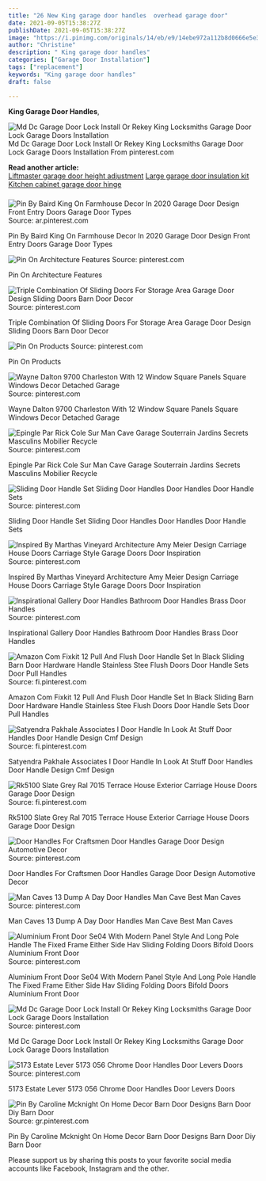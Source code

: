 ```yaml
---
title: "26 New King garage door handles  overhead garage door"
date: 2021-09-05T15:38:27Z
publishDate: 2021-09-05T15:38:27Z
image: "https://i.pinimg.com/originals/14/eb/e9/14ebe972a112b8d0666e5e39345f2a8a.jpg"
author: "Christine"
description: " King garage door handles"
categories: ["Garage Door Installation"]
tags: ["replacement"]
keywords: "King garage door handles"
draft: false

---
```

<!-- Head tag Code -->
**King Garage Door Handles**, 

![Md Dc Garage Door Lock Install Or Rekey King Locksmiths Garage Door Lock Garage Doors Installation](https://i.pinimg.com/originals/2a/dd/b1/2addb1d33e250c5df11322d31fc07c4b.jpg "Md Dc Garage Door Lock Install Or Rekey King Locksmiths Garage Door Lock Garage Doors Installation")
Md Dc Garage Door Lock Install Or Rekey King Locksmiths Garage Door Lock Garage Doors Installation From pinterest.com

**Read another article:**  
[Liftmaster garage door height adjustment](/liftmaster-garage-door-height-adjustment/)
[Large garage door insulation kit](/large-garage-door-insulation-kit/)
[Kitchen cabinet garage door hinge](/kitchen-cabinet-garage-door-hinge/)




### 

 


![Pin By Baird King On Farmhouse Decor In 2020 Garage Door Design Front Entry Doors Garage Door Types](https://i.pinimg.com/originals/36/df/65/36df650c611e691e9e420236ee9e7670.jpg "Pin By Baird King On Farmhouse Decor In 2020 Garage Door Design Front Entry Doors Garage Door Types")
Source: ar.pinterest.com

Pin By Baird King On Farmhouse Decor In 2020 Garage Door Design Front Entry Doors Garage Door Types  

![Pin On Architecture Features](https://i.pinimg.com/originals/96/6d/8e/966d8ebeff160c2622ce8d73b7aa5bde.jpg "Pin On Architecture Features")
Source: pinterest.com

Pin On Architecture Features  

![Triple Combination Of Sliding Doors For Storage Area Garage Door Design Sliding Doors Barn Door Decor](https://i.pinimg.com/originals/7a/6e/6d/7a6e6d0ef1d9f8b24236801725c484d1.jpg "Triple Combination Of Sliding Doors For Storage Area Garage Door Design Sliding Doors Barn Door Decor")
Source: pinterest.com

Triple Combination Of Sliding Doors For Storage Area Garage Door Design Sliding Doors Barn Door Decor  

![Pin On Products](https://i.pinimg.com/originals/64/35/af/6435af0f5ca76001716f8b0b7dc89601.jpg "Pin On Products")
Source: pinterest.com

Pin On Products  

![Wayne Dalton 9700 Charleston With 12 Window Square Panels Square Windows Decor Detached Garage](https://i.pinimg.com/originals/ce/e9/08/cee908ee12420f45f610464b4ce4b9af.jpg "Wayne Dalton 9700 Charleston With 12 Window Square Panels Square Windows Decor Detached Garage")
Source: pinterest.com

Wayne Dalton 9700 Charleston With 12 Window Square Panels Square Windows Decor Detached Garage  

![Epingle Par Rick Cole Sur Man Cave Garage Souterrain Jardins Secrets Masculins Mobilier Recycle](https://i.pinimg.com/originals/f1/31/c1/f131c1abbdd33bf5e837908bd022f00b.jpg "Epingle Par Rick Cole Sur Man Cave Garage Souterrain Jardins Secrets Masculins Mobilier Recycle")
Source: pinterest.com

Epingle Par Rick Cole Sur Man Cave Garage Souterrain Jardins Secrets Masculins Mobilier Recycle  

![Sliding Door Handle Set Sliding Door Handles Door Handles Door Handle Sets](https://i.pinimg.com/originals/6b/b2/65/6bb2650ae67138488be1bf62b733037d.jpg "Sliding Door Handle Set Sliding Door Handles Door Handles Door Handle Sets")
Source: pinterest.com

Sliding Door Handle Set Sliding Door Handles Door Handles Door Handle Sets  

![Inspired By Marthas Vineyard Architecture Amy Meier Design Carriage House Doors Carriage Style Garage Doors Door Inspiration](https://i.pinimg.com/736x/81/df/e3/81dfe349d0b27d262b9b7fff814f350e--carriage-style-garage-doors-carriage-doors.jpg "Inspired By Marthas Vineyard Architecture Amy Meier Design Carriage House Doors Carriage Style Garage Doors Door Inspiration")
Source: pinterest.com

Inspired By Marthas Vineyard Architecture Amy Meier Design Carriage House Doors Carriage Style Garage Doors Door Inspiration  

![Inspirational Gallery Door Handles Bathroom Door Handles Brass Door Handles](https://i.pinimg.com/originals/59/be/33/59be336d6ad49477caa6c94d5d019c8e.jpg "Inspirational Gallery Door Handles Bathroom Door Handles Brass Door Handles")
Source: pinterest.com

Inspirational Gallery Door Handles Bathroom Door Handles Brass Door Handles  

![Amazon Com Fixkit 12 Pull And Flush Door Handle Set In Black Sliding Barn Door Hardware Handle Stainless Stee Flush Doors Door Handle Sets Door Pull Handles](https://i.pinimg.com/originals/f1/95/3d/f1953de7d873931d06c68e3517ef2d7a.png "Amazon Com Fixkit 12 Pull And Flush Door Handle Set In Black Sliding Barn Door Hardware Handle Stainless Stee Flush Doors Door Handle Sets Door Pull Handles")
Source: fi.pinterest.com

Amazon Com Fixkit 12 Pull And Flush Door Handle Set In Black Sliding Barn Door Hardware Handle Stainless Stee Flush Doors Door Handle Sets Door Pull Handles  

![Satyendra Pakhale Associates I Door Handle In Look At Stuff Door Handles Door Handle Design Cmf Design](https://i.pinimg.com/originals/d2/d6/9b/d2d69b9b5e59c9b47cf80d78fed60b16.jpg "Satyendra Pakhale Associates I Door Handle In Look At Stuff Door Handles Door Handle Design Cmf Design")
Source: fi.pinterest.com

Satyendra Pakhale Associates I Door Handle In Look At Stuff Door Handles Door Handle Design Cmf Design  

![Rk5100 Slate Grey Ral 7015 Terrace House Exterior Carriage House Doors Garage Door Design](https://i.pinimg.com/originals/05/22/23/0522231e67171ade733d825f3deb7630.jpg "Rk5100 Slate Grey Ral 7015 Terrace House Exterior Carriage House Doors Garage Door Design")
Source: fi.pinterest.com

Rk5100 Slate Grey Ral 7015 Terrace House Exterior Carriage House Doors Garage Door Design  

![Door Handles For Craftsmen Door Handles Garage Door Design Automotive Decor](https://i.pinimg.com/originals/c7/e3/ef/c7e3ef35c551c0dea4983db76d779248.jpg "Door Handles For Craftsmen Door Handles Garage Door Design Automotive Decor")
Source: pinterest.com

Door Handles For Craftsmen Door Handles Garage Door Design Automotive Decor  

![Man Caves 13 Dump A Day Door Handles Man Cave Best Man Caves](https://i.pinimg.com/originals/cd/e0/60/cde0608b4df49e360ceb229febbb10e2.jpg "Man Caves 13 Dump A Day Door Handles Man Cave Best Man Caves")
Source: pinterest.com

Man Caves 13 Dump A Day Door Handles Man Cave Best Man Caves  

![Aluminium Front Door Se04 With Modern Panel Style And Long Pole Handle The Fixed Frame Either Side Hav Sliding Folding Doors Bifold Doors Aluminium Front Door](https://i.pinimg.com/736x/69/b1/f8/69b1f801ecba683d2612aeb76d8ec0ef.jpg "Aluminium Front Door Se04 With Modern Panel Style And Long Pole Handle The Fixed Frame Either Side Hav Sliding Folding Doors Bifold Doors Aluminium Front Door")
Source: pinterest.com

Aluminium Front Door Se04 With Modern Panel Style And Long Pole Handle The Fixed Frame Either Side Hav Sliding Folding Doors Bifold Doors Aluminium Front Door  

![Md Dc Garage Door Lock Install Or Rekey King Locksmiths Garage Door Lock Garage Doors Installation](https://i.pinimg.com/originals/2a/dd/b1/2addb1d33e250c5df11322d31fc07c4b.jpg "Md Dc Garage Door Lock Install Or Rekey King Locksmiths Garage Door Lock Garage Doors Installation")
Source: pinterest.com

Md Dc Garage Door Lock Install Or Rekey King Locksmiths Garage Door Lock Garage Doors Installation  

![5173 Estate Lever 5173 056 Chrome Door Handles Door Levers Doors](https://i.pinimg.com/originals/64/a2/a2/64a2a27dcd5699cff06dca74f6ace2a2.jpg "5173 Estate Lever 5173 056 Chrome Door Handles Door Levers Doors")
Source: pinterest.com

5173 Estate Lever 5173 056 Chrome Door Handles Door Levers Doors  

![Pin By Caroline Mcknight On Home Decor Barn Door Designs Barn Door Diy Barn Door](https://i.pinimg.com/originals/14/eb/e9/14ebe972a112b8d0666e5e39345f2a8a.jpg "Pin By Caroline Mcknight On Home Decor Barn Door Designs Barn Door Diy Barn Door")
Source: gr.pinterest.com

Pin By Caroline Mcknight On Home Decor Barn Door Designs Barn Door Diy Barn Door  

Please support us by sharing this posts to your favorite social media accounts like Facebook, Instagram and the other.

